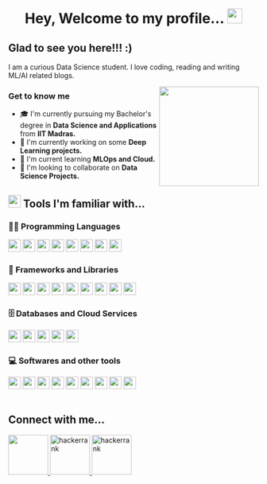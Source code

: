 <h1 align="center">
    Hey, Welcome to my profile... <img src="https://media.giphy.com/media/hvRJCLFzcasrR4ia7z/giphy.gif" width="30px">
</h1>

## Glad to see you here!!! :)

I am a curious Data Science student. I love coding, reading and writing ML/AI related blogs.

<img align="right" src="https://media.tenor.com/NOYF3f82b_gAAAAC/programmer.gif" height="200px">

### Get to know me

- 🎓 I'm currently pursuing my Bachelor's degree in **Data Science and Applications** from **IIT Madras.**
- 🔭 I'm currently working on some **Deep Learning projects.**
- 🌱 I'm current learning **MLOps and Cloud.**
- 👯 I'm looking to collaborate on **Data Science Projects.**

## <img src="https://img.icons8.com/office/256/maintenance.png" width="25px"> Tools I'm familiar with...

### 👨‍💻 Programming Languages

<span>
    <img src="https://img.shields.io/badge/Python-1e405e?style=flat&logo=python&logoColor=white" height="25px">
    <img src="https://img.shields.io/badge/Bash-121011.svg?logo=gnu-bash&logoColor=white" height="25px">
    <img src="https://img.shields.io/badge/HTML-dd4b25?style=flat&logo=html5&logoColor=white" height="25px">
    <img src="https://img.shields.io/badge/CSS-254bdd?style=flat&logo=css3&logoColor=white" height="25px">
    <img src="https://img.shields.io/badge/JavaScript-fcdc00?style=flat&logo=javascript&logoColor=black" height="25px">
    <img src="https://img.shields.io/badge/Java-3a75b0?style=flat&logo=openjdk&logoColor=white" height="25px">
    <img src="https://img.shields.io/badge/Markdown-3d9ee8?style=flat&logo=markdown&logoColor=white" height="25px">
    <img src="https://custom-icon-badges.herokuapp.com/badge/SQL-3b71a8.svg?logo=database&logoColor=white" height="25px">
</span>

### 🧰 Frameworks and Libraries

<span>
    <img src="https://img.shields.io/badge/Numpy-113f4f?style=flat&logo=numpy&logoColor=white" height="25px">
    <img src="https://img.shields.io/badge/Pandas-130654?style=flat&logo=pandas&logoColor=white" height="25px">
    <img src="https://img.shields.io/badge/Flask-white?style=flat&logo=flask&logoColor=black" height="25px">
    <img src="https://img.shields.io/badge/SciKit Learn-ff9c34?style=flat&logo=scikitlearn&logoColor=white" height="25px">
    <img src="https://img.shields.io/badge/Vue.js-42b883?style=flat&logo=Vue.js&logoColor=white" height="25px">
    <img src="https://img.shields.io/badge/Bootstrap-722ef9?style=flat&logo=bootstrap&logoColor=white" height="25px">
    <img src="https://img.shields.io/badge/PYTORCH-black?style=flat&logo=pytorch&logoColor=white" height="25px"> 
    <img src="https://img.shields.io/badge/Keras-d00000?style=flat&logo=keras&logoColor=white" height="25px">
    <img src="https://img.shields.io/badge/Tensorflow-ff7c00?style=flat&logo=tensorflow&logoColor=white" height="25px">
</span>

### 🗄️ Databases and Cloud Services

<span>
    <img src="https://img.shields.io/badge/PostgreSQL-336791?style=flat&logo=postgresql&logoColor=white" height="25px">
    <img src="https://img.shields.io/badge/SQLite-044a64?style=flat&logo=sqlite&logoColor=white" height="25px">
    <img src="https://img.shields.io/badge/Redis-d2352a?style=flat&logo=redis&logoColor=white" height="25px">
    <img src="https://img.shields.io/badge/Heroku-430098?style=flat&logo=heroku&logoColor=white" height="25px">
    <img src="https://img.shields.io/badge/Streamlit-ff4b4b?style=flat&logo=streamlit&logoColor=white" height="25px">
</span>

### 💻 Softwares and other tools

<span>
    <img src="https://img.shields.io/badge/Visual Studio Code-0066b8?style=flat&logo=visualstudiocode&logoColor=white" height="25px">
    <img src="https://img.shields.io/badge/Postman-ff6c37?style=flat&logo=postman&logoColor=white" height="25px">
    <img src="https://img.shields.io/badge/Docker-003f8c?style=flat&logo=docker&logoColor=white" height="25px">
    <img src="https://img.shields.io/badge/Git-f44d27?style=flat&logo=git&logoColor=white" height="25px">
    <img src="https://img.shields.io/badge/GitHub-0d1116?style=flat&logo=github&logoColor=white" height="25px">
    <img src="https://img.shields.io/badge/Colab-f9ab00?style=flat&logo=googlecolab&logoColor=white" height="25px">
    <img src="https://img.shields.io/badge/Jupyter-f37726?style=flat&logo=jupyter&logoColor=white" height="25px">
    <img src="https://img.shields.io/badge/Celery-a9cc54?style=flat&logo=celery&logoColor=black" height="25px">
    <img src="https://img.shields.io/badge/OBS Studio-1a191a?style=flat&logo=obsstudio&logoColor=white" height="25px">
</span>
<br>
<br>

## Connect with me...
<p align="left">
    <a href="https://www.linkedin.com/in/nidhishkumar">
        <img src="https://img.icons8.com/fluency/256/linkedin.png" height="80px">
    </a>
    <a href="https://www.hackerrank.com/nidhish_22k">
        <img alt="hackerrank" src="https://img.icons8.com/external-tal-revivo-shadow-tal-revivo/256/external-hackerrank-is-a-technology-company-that-focuses-on-competitive-programming-logo-shadow-tal-revivo.png" height="80px">
    </a>
    <a href="mailto:nidhish.22k@gmail.com">
        <img alt="hackerrank" src="https://img.icons8.com/fluency/256/gmail-new.png" height="80px">
    </a>
</p>

